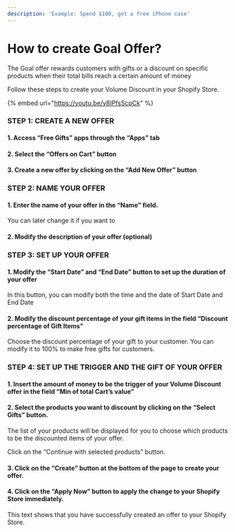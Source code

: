 ```yaml
---
description: 'Example: Spend $100, get a free iPhone case'
---
```


# How to create Goal Offer?

The Goal offer rewards customers with gifts or a discount on specific products when their total bills reach a certain amount of money 

Follow these steps to create your Volume Discount in your Shopify Store. 

{% embed url="https://youtu.be/y8IPfsScpCk" %}

### STEP 1: CREATE A NEW OFFER

#### 1. Access “Free Gifts” apps through the “Apps” tab 

#### 2. Select the “Offers on Cart” button 

#### 3. Create a new offer by clicking on the “Add New Offer” button 

### STEP 2: NAME YOUR OFFER  

#### 1. Enter the name of your offer in the “Name” field. 

You can later change it if you want to 

#### 2. Modify the description of your offer \(optional\) 

### STEP 3: SET UP YOUR OFFER

#### 1. Modify the “Start Date” and “End Date” button to set up the duration of your offer 

In this button, you can modify both the time and the date of Start Date and End Date 

#### 2. Modify the discount percentage of your gift items in the field “Discount percentage of Gift Items” 

Choose the discount percentage of your gift to your customer. You can modify it to 100% to make free gifts for customers. 

### STEP 4: SET UP THE TRIGGER AND THE GIFT OF YOUR OFFER

#### 1. Insert the amount of money to be the trigger of your Volume Discount offer in the field “Min of total Cart’s value” 

#### 2. Select the products you want to discount by clicking on the “Select Gifts” button. 

The list of your products will be displayed for you to choose which products to be the discounted items of your offer. 

Click on the “Continue with selected products” button. 

#### 3. Click on the “Create” button at the bottom of the page to create your offer. 

#### 4. Click on the “Apply Now” button to apply the change to your Shopify Store immediately. 

This text shows that you have successfully created an offer to your Shopify Store. 



#### 

### 

#### 

#### 

#### 

#### 

### 


